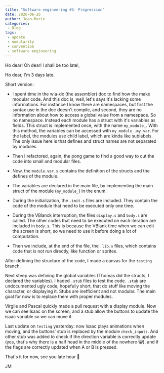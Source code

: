 ```yaml
---
title: "Software engineering #3- Progression"
date: 2020-06-26
author: Jean-Marie
categories:
 - Blog
tags:
 - update
 - modularity
 - convention
 - software engineering
---
```


Ho dear! Oh dear! I shall be too late!,

Ho dear, I'm 3 days late.

Short version:

- I spent time in the wla-dx (the assembler) doc to find how the make modular code. And this doc is, well, let's says it's lacking some informations. For instance I know there are namespaces, but first the syntax use in the doc doesn't compile, and second, they are no information about how to access a global value from a namespace. So no namespace. Instead each module has a struct with it's variables as fields. This struct is implemented once, with the name `my_module_`. With this method, the variables can be accessed with `my_module_.my_var`. For the label, the modules use child label, which are kinda like sublabels. The only issue here is that defines and struct names are not separated by modules.

- Then I refactored, again, the pong game to find a good way to cut the code into small and modular files.

 * Now, the `module.var.s` contains the definition of the structs and the defines of the module.

 * The variables are declared in the main file, by implementing the main struct of the module (`my_module_`) in the enum.

 * During the initialization, the `.init.s` files are included. They contain the code of the module that need to be executed only one time.

 * During the VBlanck interruption, the files `display.s` and `body.s` are called. The other codes that need to be executed on each iteration are included in `body.s`. This is because the VBlank time when we can edit the screen is short, so we need to use it before doing a lot of computation.

 * Then we include, at the end of the file, the `.lib.s` files, which contains code that is not run directly, like function or sprites.


After defining the structure of the code, I made a canvas for the `ŧesting` branch.

Next steep was defining the global variables (Thomas did the structs, I declared the variables). I haded `.stub` files to test the code. `.stub` are undocumented ugly code, hopefully short, that do stuff like moving the character, or displaying it. Stubs are inefficient and not modular. The main goal for now is to replace them with proper modules.

Virgile and Pascal quickly made a pull request with a display module. Now we can see Isaac on the screen, and a stub allow the buttons to update the isaac variable so we can move it.

Last update on `testing` yesterday: now Isaac plays animations when moving, and the buttons' stub is replaced by the module `check_inputs`. And other stub was added to check if the direction variable is correctly update (yes, that's why there is a half head in the middle of the nowhere :smile_cat:), and if the flags are correctly updated when A or B is pressed.

That's it for now, see you late hour :crocodile:


JM
